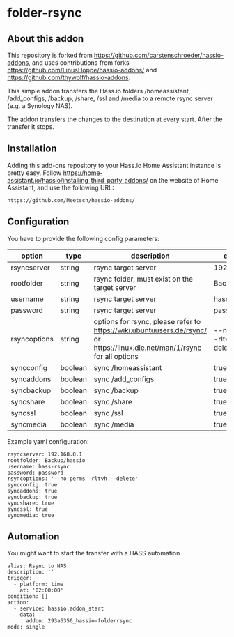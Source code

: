 # folder-rsync

## About this addon

This repository is forked from https://github.com/carstenschroeder/hassio-addons, and uses contributions from forks https://github.com/LinusHoppe/hassio-addons/ and https://github.com/thywolf/hassio-addons.

This simple addon transfers the Hass.io folders /homeassistant, /add_configs, /backup, /share, /ssl and /media to a remote rsync server (e.g. a Synology NAS).

The addon transfers the changes to the destination at every start. After the transfer it stops.

## Installation

Adding this add-ons repository to your Hass.io Home Assistant instance is
pretty easy. Follow https://home-assistant.io/hassio/installing_third_party_addons/ on the
website of Home Assistant, and use the following URL:

```
https://github.com/Meetsch/hassio-addons/
```

## Configuration

You have to provide the following config parameters:

| option | type | description | example |
| ------------- | ------------- | ------------- | ------------- | 
| rsyncserver  | string  | rsync target server  | 192.168.0.1  |
| rootfolder  | string  | rsync folder, must exist on the target server  | Backup/hassio  |
| username  | string  | rsync target server  | hass-rsync  |
| password  | string  | rsync target server  | password  |
| rsyncoptions  | string  | options for rsync, please refer to https://wiki.ubuntuusers.de/rsync/ or https://linux.die.net/man/1/rsync for all options  | --no-perms -rltvh --delete  |
| syncconfig  | boolean  | sync /homeassistant  | true  |
| syncaddons  | boolean  | sync /add_configs  | true  |
| syncbackup  | boolean  | sync /backup  | true  |
| syncshare  | boolean  | sync /share  | true  |
| syncssl  | boolean  | sync /ssl  | true  |
| syncmedia  | boolean  | sync /media  | true  |

Example yaml configuration:

```
rsyncserver: 192.168.0.1
rootfolder: Backup/hassio
username: hass-rsync
password: password
rsyncoptions: '--no-perms -rltvh --delete'
syncconfig: true
syncaddons: true
syncbackup: true
syncshare: true
syncssl: true
syncmedia: true
```

## Automation

You might want to start the transfer with a HASS automation
```
alias: Rsync to NAS
description: ''
trigger:
  - platform: time
    at: '02:00:00'
condition: []
action:
  - service: hassio.addon_start
    data:
      addon: 293a5356_hassio-folderrsync
mode: single
```
